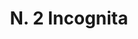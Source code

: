 ---
title: "N. 2 Incognita"
permalink: "/edition/plant002/"
plant-name: "N. 2"
plant-number: "002"
plant-xml: "/assets/xml/plant002.xml"
plant-img1: "/assets/img/plant002_verso.jpg"
plant-img2: "/assets/img/plant002.jpg"
plant-title: "N. 2 Incognita"
plant-wfo-link: "http://www.worldfloraonline.org/taxon/wfo-0000439333"
plant-kew-link: ""
plant-taxon-content: "Sambucus racemosa L."
layout: single-xml
---